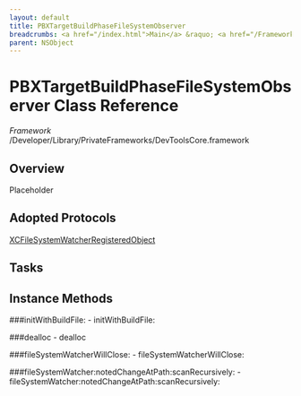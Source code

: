 ```yaml
---
layout: default
title: PBXTargetBuildPhaseFileSystemObserver
breadcrumbs: <a href="/index.html">Main</a> &raquo; <a href="/Frameworks.html">Framework</a> &raquo; <a href="/Frameworks/DevToolsCore.html">DevToolsCore</a> &raquo; PBXTargetBuildPhaseFileSystemObserver
parent: NSObject 
---
```

# PBXTargetBuildPhaseFileSystemObserver Class Reference

*Framework* /Developer/Library/PrivateFrameworks/DevToolsCore.framework

## Overview

Placeholder

## Adopted Protocols

[XCFileSystemWatcherRegisteredObject]()

## Tasks

## Instance Methods

<a name="-initWithBuildFile:"></a>
###initWithBuildFile:
    - initWithBuildFile:

<a name="-dealloc"></a>
###dealloc
    - dealloc

<a name="-fileSystemWatcherWillClose:"></a>
###fileSystemWatcherWillClose:
    - fileSystemWatcherWillClose:

<a name="-fileSystemWatcher:notedChangeAtPath:scanRecursively:"></a>
###fileSystemWatcher:notedChangeAtPath:scanRecursively:
    - fileSystemWatcher:notedChangeAtPath:scanRecursively:


